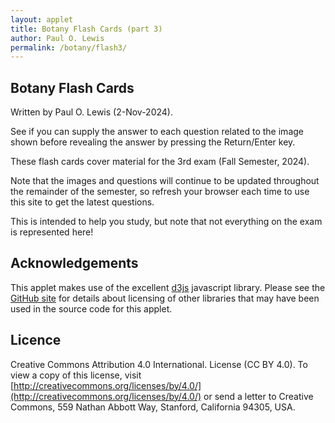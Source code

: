 ```yaml
---
layout: applet
title: Botany Flash Cards (part 3)
author: Paul O. Lewis
permalink: /botany/flash3/
---
```

## Botany Flash Cards
Written by Paul O. Lewis (2-Nov-2024). 

See if you can supply the answer to each question related to the image shown before revealing the answer by pressing the Return/Enter key.

These flash cards cover material for the 3rd exam (Fall Semester, 2024).

Note that the images and questions will continue to be updated throughout the remainder of the semester, so refresh your browser each time to use this site to get the latest questions.

This is intended to help you study, but note that not everything on the exam is represented here!

<div id="arbitrary"></div>
<script type="text/javascript">
        var already_seen = [];
        for (var i in cards) {
            already_seen.push(i);
            }

        // Number of columns and column width
        var ncols = 1;
        var cell_width  = 300;

        // Number of rows and row height
        var nrows = 1;
        var cell_height = 300;

        // Spacer prividing space for attribution above image
        var top_spacer  = 10;

        // Spacer prividing space for questions and answers below image
        var bottom_spacer  = 50;

        // Font size for queations and answers
        var font_size = 18;

        // Font size for attribution
        var attr_font_size = 8;

        // Dimensions of svg object
        var w = cell_width*ncols;
        var h = (cell_height + bottom_spacer)*nrows;

        var row = 0;
        var col = 0;
        for (i in cards) {
            var x = cell_width*col;
            var y = (cell_height + bottom_spacer)*row;
            cards[i]['x'] = x;
            cards[i]['y'] = y;
            cards[i]['w'] = cell_width;
            cards[i]['h'] = cell_height;
            cards[i]['index'] = i;
        }

        var color = d3.scaleOrdinal()
            .range(d3.schemeCategory20);

        var which = 0;
        var reveal = false;

        var arbitrary_div = d3.select("div#arbitrary")
            .attr("class", "contentbox");

        // Listen and react to keystrokes
        d3.select("body")
            .on("keydown", keyDown)
            .on("click", keyDown);

        function keyDown() {
            if (reveal) {
                // Show the answer for the current selection
                answer_grid.select("text.answer-"+which).style("visibility", "visible");
                reveal = false;
                console.log("revealing answer: which = " + which);
                }
            else {
                // Hide current selection
                rect_grid.select("rect.card-"+which).style("visibility", "hidden");
                attribution_grid.select("text.attribution-"+which).style("visibility", "hidden");
                image_grid.select("image.image-"+which).style("visibility", "hidden");
                question_grid.select("text.question-"+which).style("visibility", "hidden");
                answer_grid.select("text.answer-"+which).style("visibility", "hidden");

                // Choose a new random card to display (no repeats until all seen)
                if (already_seen.length == 1) {
                    which = already_seen[0];
                    already_seen.length = 0;
                    for (let i in cards) {
                        already_seen.push(i);
                    }
                }
                else {
                    let k = Math.floor(already_seen.length*Math.random());
                    which = already_seen[k];
                    already_seen.splice(k,1);
                }

                // Display the new card image and question but hide the answer
                rect_grid.select("rect.card-"+which).style("visibility", "visible");
                attribution_grid.select("text.attribution-"+which).style("visibility", "visible");
                image_grid.select("image.image-"+which).style("visibility", "visible");
                question_grid.select("text.question-"+which).style("visibility", "visible");
                answer_grid.select("text.answer-"+which).style("visibility", "hidden");
                reveal = true;
                console.log("showing new card: which = " + which);
                }
        }

        // Create SVG element
        var svg = arbitrary_div.append("svg")
            .attr("width", w)
            .attr("height", h);
            
        // Use filled rect to delimit plot area for debugging
        svg.append("rect")
            .attr("x", 0)
            .attr("y", 0)
            .attr("width", w)
            .attr("height", h)
            .attr("fill", "lavender");            

        // Create rects representing cards
        var rect_grid = svg.append("g");
        rect_grid.selectAll("rect")
            .data(cards)
            .enter()
            .append("rect")
            .attr("class", function(d) {return "card-"+d['index'];})
            .attr("x", function(d) {return d['x'];})
            .attr("y", function(d) {return d['y'];})
            .attr("width", function(d) {return d['w'];})
            .attr("height", function(d) {return d['h'];})
            .attr("fill", "none")
            .attr("stroke", "none")
            .attr("stroke-width", 1)
            .style("visibility", "hidden");

        // Create image elements
        var image_grid = svg.append("g");
        image_grid.selectAll("image")
            .data(cards)
            .enter()
            .append("image")
            .attr("class", function(d) {return "image-"+d['index'];})
            .attr("xlink:href", function(d) {return "/botany/flash3/img/" + d['filename'];})
            .attr("x", function(d) {return d['x'];})
            .attr("y", function(d) {return d['y'];})
            .attr("width", function(d) {return d['w'];})
            .attr("height", function(d) {return d['h'];})
            .style("visibility", "hidden");

        // Create text elements showing image attribution
        var attribution_grid = svg.append("g");
        attribution_grid.selectAll("text")
            .data(cards)
            .enter()
            .append("text")
            .attr("class", function(d) {return "attribution-"+d['index'];})
            .attr("x", "0")
            .attr("y", function(d) {return d['y'] + top_spacer;})
            .style("fill", function(d) {return d['attrcolor'];})
            .attr("font-family", "Verdana")
            .attr("font-size", attr_font_size.toFixed(0))
            .html(function(d) {return d['attribution'];})
            .style("visibility", "hidden");

        // Create text elements showing questions
        var question_grid = svg.append("g");
        question_grid.selectAll("text")
            .data(cards)
            .enter()
            .append("text")
            .attr("class", function(d) {return "question-"+d['index'];})
            .attr("x", "0")
            .attr("y", function(d) {return d['y'] + cell_height + 18;})
            .attr("font-family", "Verdana")
            .attr("font-size", font_size.toFixed(0))
            .text(function(d) {return d['question'];})
            .style("visibility", "hidden");

        // Create text elements showing answers
        var answer_grid = svg.append("g");
        answer_grid.selectAll("text")
            .data(cards)
            .enter()
            .append("text")
            .attr("class", function(d) {return "answer-"+d['index'];})
            .attr("x", "0")
            .attr("y", function(d) {return d['y'] + cell_height + 38;})
            .attr("font-family", "Verdana")
            .attr("font-size", font_size.toFixed(0))
            .text(function(d) {return d['answer'];})
            .style("visibility", "hidden");

        // center attribution horizontally
        attribution_grid.selectAll("text")
            .attr("x", function(d) {
                var textw = this.getBBox().width;
                return d['x'] + (cell_width - textw)/2;
            });

        // center question horizontally
        question_grid.selectAll("text")
            .attr("x", function(d) {
                var textw = this.getBBox().width;
                return d['x'] + (cell_width - textw)/2;
            });

        // center answer horizontally
        answer_grid.selectAll("text")
            .attr("x", function(d) {
                var textw = this.getBBox().width;
                return d['x'] + (cell_width - textw)/2;
            });

        keyDown();
</script>

## Acknowledgements

This applet makes use of the excellent [d3js](https://d3js.org/) javascript library.
Please see the [GitHub site](https://github.com/plewis/plewis.github.io/tree/master/assets/js) for details about licensing of other libraries that may have been used in the source code for this applet.

## Licence

Creative Commons Attribution 4.0 International.
License (CC BY 4.0). To view a copy of this license, visit
[http://creativecommons.org/licenses/by/4.0/](http://creativecommons.org/licenses/by/4.0/) or send a letter to Creative Commons, 559
Nathan Abbott Way, Stanford, California 94305, USA.

